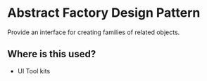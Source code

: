 # Abstract Factory Design Pattern

Provide an interface for creating families of related objects.

## Where is this used?

* UI Tool kits